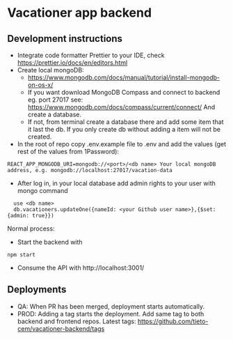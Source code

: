 # Vacationer app backend

## Development instructions
* Integrate code formatter Prettier to your IDE, check https://prettier.io/docs/en/editors.html
* Create local mongoDB: 
    - https://www.mongodb.com/docs/manual/tutorial/install-mongodb-on-os-x/
    - If you want download MongoDB Compass and connect to backend eg. port 27017 see: 
    https://www.mongodb.com/docs/compass/current/connect/ And create a database. 
    - If not, from terminal create a database there and add some item that it last the db. If you only create db without adding a item will not be created.
* In the root of repo copy .env.example file to .env and add the values (get rest of the values from 1Password):

```
REACT_APP_MONGODB_URI=mongodb://<port>/<db name> Your local mongoDB address, e.g. mongodb://localhost:27017/vacation-data 
```
* After log in, in your local database add admin rights to your user with mongo command
```
  use <db name>
  db.vacationers.updateOne({nameId: <your Github user name>},{$set: {admin: true}})
```

Normal process:
- Start the backend with
```
npm start
```
- Consume the API with http://localhost:3001/<ENDPOINT>

## Deployments
* QA: When PR has been merged, deployment starts automatically.
* PROD: Adding a tag starts the deployment. Add same tag to both backend and frontend repos. Latest tags: https://github.com/tieto-cem/vacationer-backend/tags
